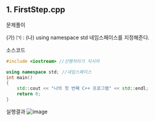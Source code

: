 ## 1. FirstStep.cpp

문제풀이

(가) ㈀ : <iostream>
(나) using namespace std 네임스페이스를 지정해준다.

소스코드
```c++
#include <iostream> //선행처리기 지시어

using namespace std; //네임스페이스
int main()
{
    std::cout << "나의 첫 번째 C++ 프로그램" << std::endl;
    return 0;
}
```
실행결과
![image](https://user-images.githubusercontent.com/113965342/192269512-7c9d5f27-8c54-468a-b85f-b3fe37f9d812.png)

